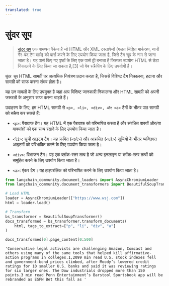 ```yaml
---
translated: true
---
```


# सुंदर सूप

>[सुंदर सूप](https://www.crummy.com/software/BeautifulSoup/) एक पायथन पैकेज है जो HTML और XML दस्तावेजों (गलत चिह्नित मार्कअप, यानी गैर-बंद टैग वाले) को पार्स करने के लिए उपयोग किया जाता है, जिसे टैग सूप के नाम से जाना जाता है।
> यह पार्स किए गए पृष्ठों के लिए एक पार्स ट्री बनाता है जिसका उपयोग HTML से डेटा निकालने के लिए किया जा सकता है,[3] जो वेब स्क्रैपिंग के लिए उपयोगी है।

`सुंदर सूप` HTML सामग्री पर अत्यधिक नियंत्रण प्रदान करता है, जिससे विशिष्ट टैग निकालना, हटाना और सामग्री को साफ करना संभव होता है।

यह उन मामलों के लिए उपयुक्त है जहां आप विशिष्ट जानकारी निकालना और HTML सामग्री को अपनी जरूरतों के अनुसार साफ करना चाहते हैं।

उदाहरण के लिए, हम HTML सामग्री से `<p>, <li>, <div>, और <a>` टैगों के भीतर पाठ सामग्री को स्क्रैप कर सकते हैं:

* `<p>`: पैराग्राफ टैग। यह HTML में एक पैराग्राफ को परिभाषित करता है और संबंधित वाक्यों और/या वाक्यांशों को एक साथ रखने के लिए उपयोग किया जाता है।

* `<li>`: सूची आइटम टैग। यह क्रमित (`<ol>`) और अक्रमित (`<ul>`) सूचियों के भीतर व्यक्तिगत आइटमों को परिभाषित करने के लिए उपयोग किया जाता है।

* `<div>`: विभाजन टैग। यह एक ब्लॉक-स्तर तत्व है जो अन्य इनलाइन या ब्लॉक-स्तर तत्वों को समूहित करने के लिए उपयोग किया जाता है।

* `<a>`: एंकर टैग। यह हाइपरलिंक को परिभाषित करने के लिए उपयोग किया जाता है।

```python
from langchain_community.document_loaders import AsyncChromiumLoader
from langchain_community.document_transformers import BeautifulSoupTransformer

# Load HTML
loader = AsyncChromiumLoader(["https://www.wsj.com"])
html = loader.load()
```

```python
# Transform
bs_transformer = BeautifulSoupTransformer()
docs_transformed = bs_transformer.transform_documents(
    html, tags_to_extract=["p", "li", "div", "a"]
)
```

```python
docs_transformed[0].page_content[0:500]
```

```output
'Conservative legal activists are challenging Amazon, Comcast and others using many of the same tools that helped kill affirmative-action programs in colleges.1,2099 min read U.S. stock indexes fell and government-bond prices climbed, after Moody’s lowered credit ratings for 10 smaller U.S. banks and said it was reviewing ratings for six larger ones. The Dow industrials dropped more than 150 points.3 min read Penn Entertainment’s Barstool Sportsbook app will be rebranded as ESPN Bet this fall as '
```
